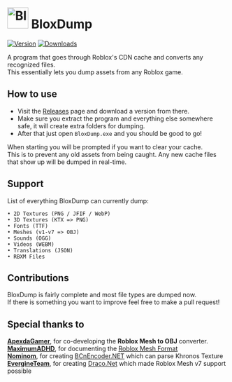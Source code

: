 # <img src="https://i.imgur.com/drqCT3O.png" alt="BloxDump" width="48"> BloxDump
[![Version](https://img.shields.io/github/v/release/EmK530/BloxDump?color=ff7700&nocache1)](https://github.com/EmK530/BloxDump/releases/latest)
[<img src="https://img.shields.io/github/downloads/EmK530/BloxDump/total?color=0077ff" alt="Downloads">](https://github.com/EmK530/BloxDump)

A program that goes through Roblox's CDN cache and converts any recognized files.<br>
This essentially lets you dump assets from any Roblox game.

## How to use
* Visit the [Releases](https://github.com/EmK530/BloxDump/releases) page and download a version from there.<br>
* Make sure you extract the program and everything else somewhere safe, it will create extra folders for dumping.<br>
* After that just open `BloxDump.exe` and you should be good to go!<br>

When starting you will be prompted if you want to clear your cache.<br>
This is to prevent any old assets from being caught. Any new cache files that show up will be dumped in real-time.

## Support
List of everything BloxDump can currently dump:

    • 2D Textures (PNG / JFIF / WebP)
    • 3D Textures (KTX => PNG)
    • Fonts (TTF)
    • Meshes (v1-v7 => OBJ)
    • Sounds (OGG)
    • Videos (WEBM)
    • Translations (JSON)
    • RBXM Files

## Contributions
BloxDump is fairly complete and most file types are dumped now.<br>If there is something you want to improve feel free to make a pull request!

## Special thanks to
<b>[ApexdaGamer](https://github.com/ApexdaGamer)</b>, for co-developing the <b>Roblox Mesh to OBJ</b> converter.<br>
<b>[MaximumADHD](https://github.com/MaximumADHD)</b>, for documenting the [Roblox Mesh Format](https://devforum.roblox.com/t/roblox-mesh-format/326114)<br>
<b>[Nominom](https://github.com/Nominom)</b>, for creating [BCnEncoder.NET](https://github.com/Nominom/BCnEncoder.NET) which can parse Khronos Texture<br>
<b>[EvergineTeam](https://github.com/EvergineTeam)</b>, for creating [Draco.Net](https://github.com/EvergineTeam/Draco.Net) which made Roblox Mesh v7 support possible
